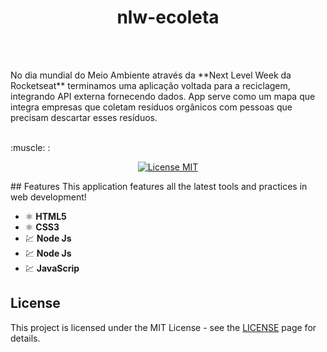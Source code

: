 # <h1 align="center">nlw-ecoleta</h1>
<br>
<br>
<p>No dia mundial do Meio Ambiente através da **Next Level Week da Rocketseat** terminamos uma aplicação voltada para a reciclagem, 
  integrando API externa fornecendo dados. App serve como um mapa que integra empresas que coletam resíduos orgânicos com pessoas que     precisam descartar esses resíduos.</p>
  <br>
:muscle:  :
<p align="center">
  <a href="https://opensource.org/licenses/MIT">
    <img src="https://img.shields.io/badge/License-MIT-blue.svg" alt="License MIT">
  </a>
</p>
## Features
This application features all the latest tools and practices in web development!

- ⚛️ **HTML5** 
- ⚛️ **CSS3**
- 💹 **Node Js**
- 💹 **Node Js**
- 💹 **JavaScrip**

## License

This project is licensed under the MIT License - see the [LICENSE](https://opensource.org/licenses/MIT) page for details.
